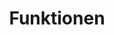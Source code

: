 ---
title: Funktionen
eleventyNavigation:
  title: Funktionen
  key: dg_2d_more_complexity
  parent: dg_2d
  order: 9
layout: "../de/2d/05_3-functions.md"
---